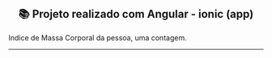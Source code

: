 

<h2 align="center"> 
  📚 Projeto realizado com Angular - ionic (app)
  </h2>
  <p>Indice de Massa Corporal da pessoa, uma contagem.</p>
<hr>
